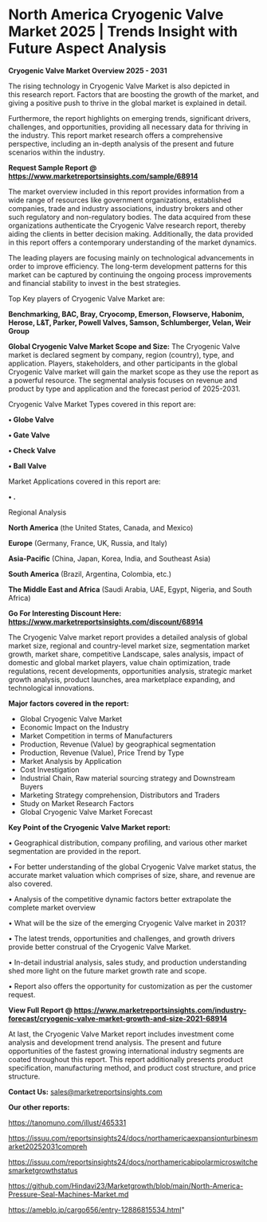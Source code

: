  # North America Cryogenic Valve Market 2025 | Trends Insight with Future Aspect Analysis

<Strong> Cryogenic Valve Market Overview 2025 - 2031</strong>

The rising technology in Cryogenic Valve Market is also depicted in this research report. Factors that are boosting the growth of the market, and giving a positive push to thrive in the global market is explained in detail.

Furthermore, the report highlights on emerging trends, significant drivers, challenges, and opportunities, providing all necessary data for thriving in the industry. This report market research offers a comprehensive perspective, including an in-depth analysis of the present and future scenarios within the industry.

<strong>Request Sample Report @ <a href=https://www.marketreportsinsights.com/sample/68914>https://www.marketreportsinsights.com/sample/68914</a></strong>

The market overview included in this report provides information from a wide range of resources like government organizations, established companies, trade and industry associations, industry brokers and other such regulatory and non-regulatory bodies. The data acquired from these organizations authenticate the Cryogenic Valve research report, thereby aiding the clients in better decision making. Additionally, the data provided in this report offers a contemporary understanding of the market dynamics.

The leading players are focusing mainly on technological advancements in order to improve efficiency. The long-term development patterns for this market can be captured by continuing the ongoing process improvements and financial stability to invest in the best strategies.

Top Key players of Cryogenic Valve Market are:

<strong>Benchmarking, BAC, Bray, Cryocomp, Emerson, Flowserve, Habonim, Herose, L&T, Parker, Powell Valves, Samson, Schlumberger, Velan, Weir Group</strong>

<strong><b>Global Cryogenic Valve Market Scope and Size:</b></strong>
The Cryogenic Valve market is declared segment by company, region (country), type, and application. Players, stakeholders, and other participants in the global Cryogenic Valve market will gain the market scope as they use the report as a powerful resource. The segmental analysis focuses on revenue and product by type and application and the forecast period of 2025-2031.

Cryogenic Valve Market Types covered in this report are:

<strong>• Globe Valve

• Gate Valve

• Check Valve

• Ball Valve</strong>

Market Applications covered in this report are:

<strong>• .</strong> 

Regional Analysis

<strong>North America</strong> (the United States, Canada, and Mexico)

<strong>Europe</strong> (Germany, France, UK, Russia, and Italy)

<strong>Asia-Pacific</strong> (China, Japan, Korea, India, and Southeast Asia)

<strong>South America</strong> (Brazil, Argentina, Colombia, etc.)

<strong>The Middle East and Africa</strong> (Saudi Arabia, UAE, Egypt, Nigeria, and South Africa)

<strong>Go For Interesting Discount Here: <a href=https://www.marketreportsinsights.com/discount/68914>https://www.marketreportsinsights.com/discount/68914</a></strong>

The Cryogenic Valve market report provides a detailed analysis of global market size, regional and country-level market size, segmentation market growth, market share, competitive Landscape, sales analysis, impact of domestic and global market players, value chain optimization, trade regulations, recent developments, opportunities analysis, strategic market growth analysis, product launches, area marketplace expanding, and technological innovations.

<strong><b>Major factors covered in the report:</b></strong>
<ul>
  <li>Global Cryogenic Valve Market </li>
  <li>Economic Impact on the Industry</li>
  <li>Market Competition in terms of Manufacturers</li>
  <li>Production, Revenue (Value) by geographical segmentation</li>
  <li>Production, Revenue (Value), Price Trend by Type</li>
  <li>Market Analysis by Application</li>
  <li>Cost Investigation</li>
  <li>Industrial Chain, Raw material sourcing strategy and Downstream Buyers</li>
  <li>Marketing Strategy comprehension, Distributors and Traders</li>
  <li>Study on Market Research Factors</li>
  <li>Global Cryogenic Valve Market Forecast</li>
</ul>

<strong><b>Key Point of the Cryogenic Valve Market report:</b></strong>

• Geographical distribution, company profiling, and various other market segmentation are provided in the report.

• For better understanding of the global Cryogenic Valve market status, the accurate market valuation which comprises of size, share, and revenue are also covered.

• Analysis of the competitive dynamic factors better extrapolate the complete market overview

• What will be the size of the emerging Cryogenic Valve market in 2031?

• The latest trends, opportunities and challenges, and growth drivers provide better construal of the Cryogenic Valve Market.

• In-detail industrial analysis, sales study, and production understanding shed more light on the future market growth rate and scope.

• Report also offers the opportunity for customization as per the customer request.

<strong><b>View Full Report @ <a href=https://www.marketreportsinsights.com/industry-forecast/cryogenic-valve-market-growth-and-size-2021-68914>https://www.marketreportsinsights.com/industry-forecast/cryogenic-valve-market-growth-and-size-2021-68914</a></b></strong>


At last, the Cryogenic Valve Market report includes investment come analysis and development trend analysis. The present and future opportunities of the fastest growing international industry segments are coated throughout this report. This report additionally presents product specification, manufacturing method, and product cost structure, and price structure.

<strong>Contact Us:</strong>
sales@marketreportsinsights.com

<strong>Our other reports:</strong>

<a href=https://tanomuno.com/illust/465331>https://tanomuno.com/illust/465331</a>

<a href=https://issuu.com/reportsinsights24/docs/northamericaexpansionturbinesmarket20252031compreh>https://issuu.com/reportsinsights24/docs/northamericaexpansionturbinesmarket20252031compreh</a>

<a href=https://issuu.com/reportsinsights24/docs/northamericabipolarmicroswitchesmarketgrowthstatus>https://issuu.com/reportsinsights24/docs/northamericabipolarmicroswitchesmarketgrowthstatus</a>

<a href=https://github.com/Hindavi23/Marketgrowth/blob/main/North-America-Pressure-Seal-Machines-Market.md>https://github.com/Hindavi23/Marketgrowth/blob/main/North-America-Pressure-Seal-Machines-Market.md</a>

<a href=https://ameblo.jp/cargo656/entry-12886815534.html>https://ameblo.jp/cargo656/entry-12886815534.html</a>"
